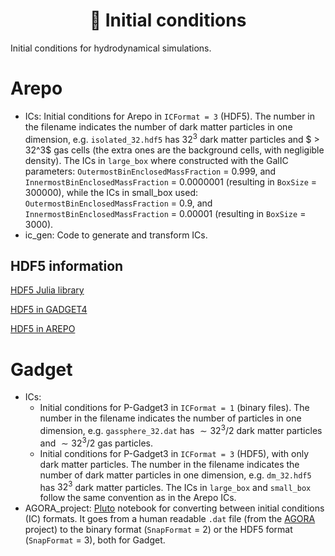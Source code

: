 <div align="center">
    <h1>💱 Initial conditions</h1>
</div>

Initial conditions for hydrodynamical simulations.

# Arepo

- ICs: Initial conditions for Arepo in `ICFormat = 3` (HDF5). The number in the filename indicates the number of dark matter particles in one dimension, e.g. `isolated_32.hdf5` has $32^3$ dark matter particles and $ > 32^3$ gas cells (the extra ones are the background cells, with negligible density). The ICs in `large_box` where constructed with the GalIC parameters: `OutermostBinEnclosedMassFraction` = 0.999, and `InnermostBinEnclosedMassFraction` = 0.0000001 (resulting in `BoxSize` = 300000), while the ICs in small_box used: `OutermostBinEnclosedMassFraction` = 0.9, and `InnermostBinEnclosedMassFraction` = 0.00001 (resulting in `BoxSize` = 3000).
- ic_gen: Code to generate and transform ICs.

## HDF5 information

[HDF5 Julia library](https://juliaio.github.io/HDF5.jl/stable/)

[HDF5 in GADGET4](https://wwwmpa.mpa-garching.mpg.de/gadget4/06_snapshotformat/#hdf5-file-format)

[HDF5 in AREPO](https://arepo-code.org/wp-content/userguide/snapshotformat.html#format-3-hdf5)

# Gadget

- ICs:
  - Initial conditions for P-Gadget3 in `ICFormat = 1` (binary files). The number in the filename indicates the number of particles in one dimension, e.g. `gassphere_32.dat` has $\sim 32^3 / 2$ dark matter particles and $\sim 32^3 / 2$ gas particles.
  - Initial conditions for P-Gadget3 in `ICFormat = 3` (HDF5), with only dark matter particles. The number in the filename indicates the number of dark matter particles in one dimension, e.g. `dm_32.hdf5` has $32^3$ dark matter particles. The ICs in `large_box` and `small_box` follow the same convention as in the Arepo ICs.
- AGORA_project: [Pluto](https://github.com/fonsp/Pluto.jl) notebook for converting between initial conditions (IC) formats. It goes from a human readable `.dat` file (from the [AGORA](https://sites.google.com/site/santacruzcomparisonproject/data) project) to the binary format (`SnapFormat` = 2) or the HDF5 format (`SnapFormat` = 3), both for Gadget.
